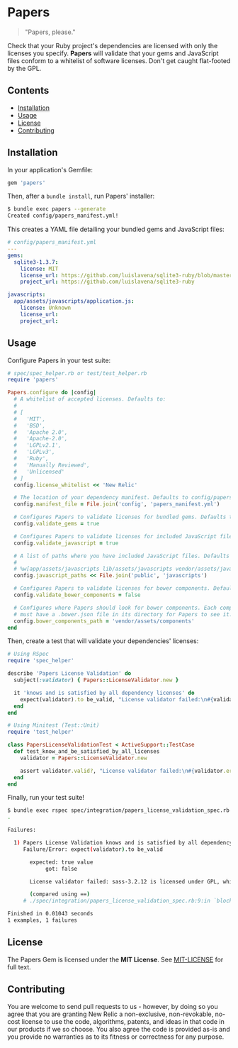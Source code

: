 # Papers

> "Papers, please."

Check that your Ruby project's dependencies are licensed with only the licenses you specify.  **Papers** will validate that your gems and JavaScript files conform to a whitelist of software licenses. Don't get caught flat-footed by the GPL.

## Contents

* [Installation](#installation)
* [Usage](#usage)
* [License](#license)
* [Contributing](#contributing)

## Installation

In your application's Gemfile:

```ruby
gem 'papers'
```

Then, after a `bundle install`, run Papers' installer:

```sh
$ bundle exec papers --generate
Created config/papers_manifest.yml!
```

This creates a YAML file detailing your bundled gems and JavaScript files:

```yaml
# config/papers_manifest.yml
---
gems:
  sqlite3-1.3.7:
    license: MIT
    license_url: https://github.com/luislavena/sqlite3-ruby/blob/master/LICENSE
    project_url: https://github.com/luislavena/sqlite3-ruby

javascripts:
  app/assets/javascripts/application.js:
    license: Unknown
    license_url:
    project_url:
```

## Usage

Configure Papers in your test suite:

```ruby
# spec/spec_helper.rb or test/test_helper.rb
require 'papers'

Papers.configure do |config|
  # A whitelist of accepted licenses. Defaults to:
  #
  # [
  #   'MIT',
  #   'BSD',
  #   'Apache 2.0',
  #   'Apache-2.0',
  #   'LGPLv2.1',
  #   'LGPLv3',
  #   'Ruby',
  #   'Manually Reviewed',
  #   'Unlicensed'
  # ]
  config.license_whitelist << 'New Relic'

  # The location of your dependency manifest. Defaults to config/papers_manifest.yml
  config.manifest_file = File.join('config', 'papers_manifest.yml')

  # Configures Papers to validate licenses for bundled gems. Defaults to true.
  config.validate_gems = true

  # Configures Papers to validate licenses for included JavaScript files. Defaults to true.
  config.validate_javascript = true

  # A list of paths where you have included JavaScript files. Defaults to:
  #
  # %w[app/assets/javascripts lib/assets/javascripts vendor/assets/javascripts]
  config.javascript_paths << File.join('public', 'javascripts')

  # Configures Papers to validate licenses for bower components. Defaults to false.
  config.validate_bower_components = false

  # Configures where Papers should look for bower components. Each component
  # must have a .bower.json file in its directory for Papers to see it.
  config.bower_components_path = 'vendor/assets/components'
end
```

Then, create a test that will validate your dependencies' licenses:

```ruby
# Using RSpec
require 'spec_helper'

describe 'Papers License Validation' do
  subject(:validator) { Papers::LicenseValidator.new }

  it 'knows and is satisfied by all dependency licenses' do
    expect(validator).to be_valid, "License validator failed:\n#{validator.errors.join("\n")}"
  end
end

# Using Minitest (Test::Unit)
require 'test_helper'

class PapersLicenseValidationTest < ActiveSupport::TestCase
  def test_know_and_be_satisfied_by_all_licenses
    validator = Papers::LicenseValidator.new

    assert validator.valid?, "License validator failed:\n#{validator.errors.join("\n")}"
  end
end
```

Finally, run your test suite!

```sh
$ bundle exec rspec spec/integration/papers_license_validation_spec.rb
.

Failures:

  1) Papers License Validation knows and is satisfied by all dependency licenses
     Failure/Error: expect(validator).to be_valid

       expected: true value
            got: false

       License validator failed: sass-3.2.12 is licensed under GPL, which is not whitelisted

       (compared using ==)
     # ./spec/integration/papers_license_validation_spec.rb:9:in `block (2 levels) in <top (required)>'

Finished in 0.01043 seconds
1 examples, 1 failures
```

## License

The Papers Gem is licensed under the __MIT License__.  See [MIT-LICENSE](https://github.com/newrelic/papers/blob/master/MIT-LICENSE) for full text.

## Contributing

You are welcome to send pull requests to us - however, by doing so you agree that you are granting New Relic a non-exclusive, non-revokable, no-cost license to use the code, algorithms, patents, and ideas in that code in our products if we so choose. You also agree the code is provided as-is and you provide no warranties as to its fitness or correctness for any purpose.
